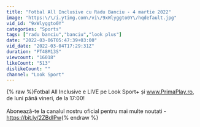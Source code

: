 ```yaml
---
title: "Fotbal All Inclusive cu Radu Banciu - 4 martie 2022"
image: "https:\/\/i.ytimg.com\/vi\/9xWlyggto0Y\/hqdefault.jpg"
vid_id: "9xWlyggto0Y"
categories: "Sports"
tags: ["radu banciu","banciu","look plus"]
date: "2022-03-06T05:47:39+03:00"
vid_date: "2022-03-04T17:29:31Z"
duration: "PT48M13S"
viewcount: "16018"
likeCount: "513"
dislikeCount: ""
channel: "Look Sport"
---
```

{% raw %}Fotbal All Inclusive e LIVE pe Look Sport+ și www.PrimaPlay.ro, de luni până vineri, de la 17:00!<br /><br />Abonează-te la canalul nostru oficial pentru mai multe noutati - <a rel="nofollow" target="blank" href="https://bit.ly/2ZBdIPw">https://bit.ly/2ZBdIPw</a>{% endraw %}
